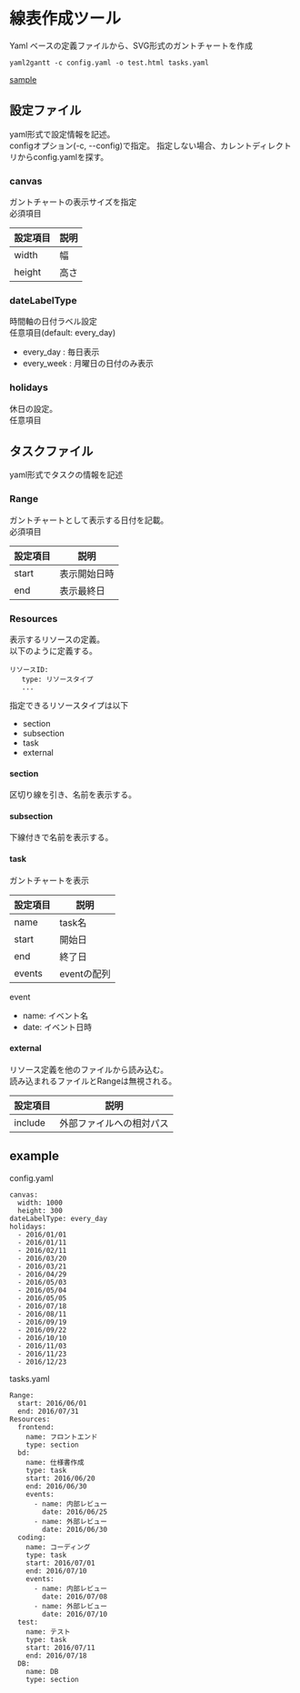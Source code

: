 # 線表作成ツール

Yaml ベースの定義ファイルから、SVG形式のガントチャートを作成

```
yaml2gantt -c config.yaml -o test.html tasks.yaml
```

[sample](https://circleci.com/api/v1/project/ihgs/yaml2gantt/latest/artifacts/0//home/ubuntu/yaml2gantt/tmp/test.html)



## 設定ファイル

yaml形式で設定情報を記述。  
configオプション(-c, --config)で指定。
指定しない場合、カレントディレクトリからconfig.yamlを探す。  



### canvas

ガントチャートの表示サイズを指定  
必須項目

| 設定項目   |  説明  |
|----------|-----|
| width    | 幅  |
| height   | 高さ |

### dateLabelType

時間軸の日付ラベル設定  
任意項目(default: every_day)


* every_day : 毎日表示
* every_week : 月曜日の日付のみ表示

### holidays

休日の設定。  
任意項目



## タスクファイル

yaml形式でタスクの情報を記述

### Range

ガントチャートとして表示する日付を記載。  
必須項目

| 設定項目   |  説明      |
|----------|------------|
| start    | 表示開始日時 |
| end      | 表示最終日   |

### Resources

表示するリソースの定義。  
以下のように定義する。
```
リソースID:
   type: リソースタイプ
   ...
```

指定できるリソースタイプは以下
* section
* subsection
* task
* external

#### section

区切り線を引き、名前を表示する。

#### subsection

下線付きで名前を表示する。

#### task

ガントチャートを表示

| 設定項目   |  説明      |
|----------|------------|
| name     | task名     |
| start    | 開始日      |
| end      | 終了日      |
| events   | eventの配列 |

event
* name: イベント名
* date: イベント日時

#### external

リソース定義を他のファイルから読み込む。  
読み込まれるファイルとRangeは無視される。


| 設定項目   |  説明                  |
|----------|------------------------|
| include  | 外部ファイルへの相対パス   |


## example

config.yaml
```
canvas:
  width: 1000
  height: 300
dateLabelType: every_day
holidays:
  - 2016/01/01
  - 2016/01/11
  - 2016/02/11
  - 2016/03/20
  - 2016/03/21
  - 2016/04/29
  - 2016/05/03
  - 2016/05/04
  - 2016/05/05
  - 2016/07/18
  - 2016/08/11
  - 2016/09/19
  - 2016/09/22
  - 2016/10/10
  - 2016/11/03
  - 2016/11/23
  - 2016/12/23
```

tasks.yaml
```
Range:
  start: 2016/06/01
  end: 2016/07/31
Resources:
  frontend:
    name: フロントエンド
    type: section
  bd:
    name: 仕様書作成
    type: task
    start: 2016/06/20
    end: 2016/06/30
    events:
      - name: 内部レビュー
        date: 2016/06/25
      - name: 外部レビュー
        date: 2016/06/30
  coding:
    name: コーディング
    type: task
    start: 2016/07/01
    end: 2016/07/10
    events:
      - name: 内部レビュー
        date: 2016/07/08
      - name: 外部レビュー
        date: 2016/07/10
  test:
    name: テスト
    type: task
    start: 2016/07/11
    end: 2016/07/18
  DB:
    name: DB
    type: section
```
